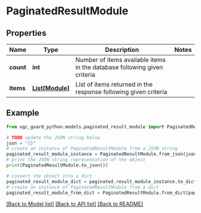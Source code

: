# PaginatedResultModule


## Properties

Name | Type | Description | Notes
------------ | ------------- | ------------- | -------------
**count** | **int** | Number of items available items in the database following given criteria | 
**items** | [**List[Module]**](Module.md) | List of items returned in the response following given criteria | 

## Example

```python
from ugc_guard_python.models.paginated_result_module import PaginatedResultModule

# TODO update the JSON string below
json = "{}"
# create an instance of PaginatedResultModule from a JSON string
paginated_result_module_instance = PaginatedResultModule.from_json(json)
# print the JSON string representation of the object
print(PaginatedResultModule.to_json())

# convert the object into a dict
paginated_result_module_dict = paginated_result_module_instance.to_dict()
# create an instance of PaginatedResultModule from a dict
paginated_result_module_from_dict = PaginatedResultModule.from_dict(paginated_result_module_dict)
```
[[Back to Model list]](../README.md#documentation-for-models) [[Back to API list]](../README.md#documentation-for-api-endpoints) [[Back to README]](../README.md)


